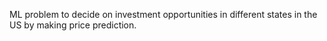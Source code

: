ML problem to decide on investment opportunities in different states in the US by making price prediction.
